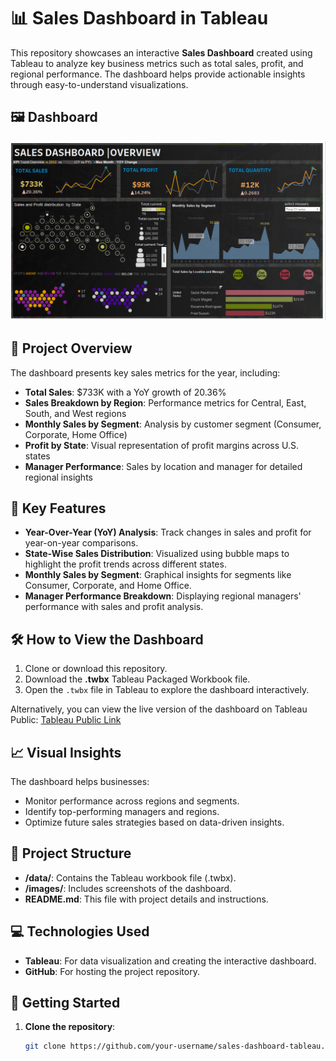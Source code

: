 # 📊 Sales Dashboard in Tableau

This repository showcases an interactive **Sales Dashboard** created using Tableau to analyze key business metrics such as total sales, profit, and regional performance. The dashboard helps provide actionable insights through easy-to-understand visualizations.

## 🖼️ Dashboard
![Sales Dashboard](https://github.com/afshan5225/Sales-Dashboard/blob/main/Sales_dashboard.png)

## 📝 Project Overview

The dashboard presents key sales metrics for the year, including:
- **Total Sales**: $733K with a YoY growth of 20.36%
- **Sales Breakdown by Region**: Performance metrics for Central, East, South, and West regions
- **Monthly Sales by Segment**: Analysis by customer segment (Consumer, Corporate, Home Office)
- **Profit by State**: Visual representation of profit margins across U.S. states
- **Manager Performance**: Sales by location and manager for detailed regional insights

## 🔑 Key Features
- **Year-Over-Year (YoY) Analysis**: Track changes in sales and profit for year-on-year comparisons.
- **State-Wise Sales Distribution**: Visualized using bubble maps to highlight the profit trends across different states.
- **Monthly Sales by Segment**: Graphical insights for segments like Consumer, Corporate, and Home Office.
- **Manager Performance Breakdown**: Displaying regional managers' performance with sales and profit analysis.


## 🛠️ How to View the Dashboard
1. Clone or download this repository.
2. Download the **.twbx** Tableau Packaged Workbook file.
3. Open the `.twbx` file in Tableau to explore the dashboard interactively.

Alternatively, you can view the live version of the dashboard on Tableau Public: [Tableau Public Link](https://public.tableau.com/app/profile/yourprofile)

## 📈 Visual Insights
The dashboard helps businesses:
- Monitor performance across regions and segments.
- Identify top-performing managers and regions.
- Optimize future sales strategies based on data-driven insights.

## 📂 Project Structure
- **/data/**: Contains the Tableau workbook file (.twbx).
- **/images/**: Includes screenshots of the dashboard.
- **README.md**: This file with project details and instructions.

## 💻 Technologies Used
- **Tableau**: For data visualization and creating the interactive dashboard.
- **GitHub**: For hosting the project repository.

## 🚀 Getting Started
1. **Clone the repository**:
   ```bash
   git clone https://github.com/your-username/sales-dashboard-tableau.git
